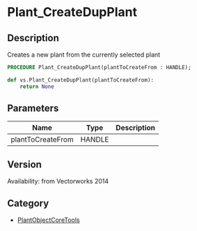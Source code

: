 # Plant_CreateDupPlant

## Description
Creates a new plant from the currently selected plant

```pascal
PROCEDURE Plant_CreateDupPlant(plantToCreateFrom : HANDLE);
```

```python
def vs.Plant_CreateDupPlant(plantToCreateFrom):
    return None
```

## Parameters
|Name|Type|Description|
|---|---|---|
|plantToCreateFrom|HANDLE|   |

## Version
Availability: from Vectorworks 2014

## Category
* [PlantObjectCoreTools](../Categories/PlantObjectCoreTools.md)
